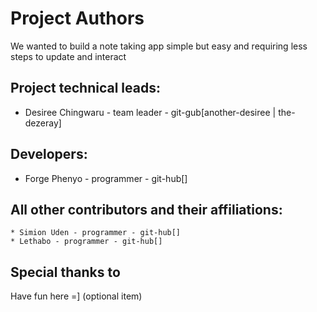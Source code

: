 Project Authors
===============

We wanted to build a note taking app simple but easy and requiring less steps to update and interact


## Project technical leads:

* Desiree Chingwaru - team leader - git-gub[another-desiree | the-dezeray]


## Developers:

* Forge Phenyo - programmer  - git-hub[]


## All other contributors and their affiliations:


    * Simion Uden - programmer - git-hub[]
    * Lethabo - programmer - git-hub[]

## Special thanks to
Have fun here =] (optional item)